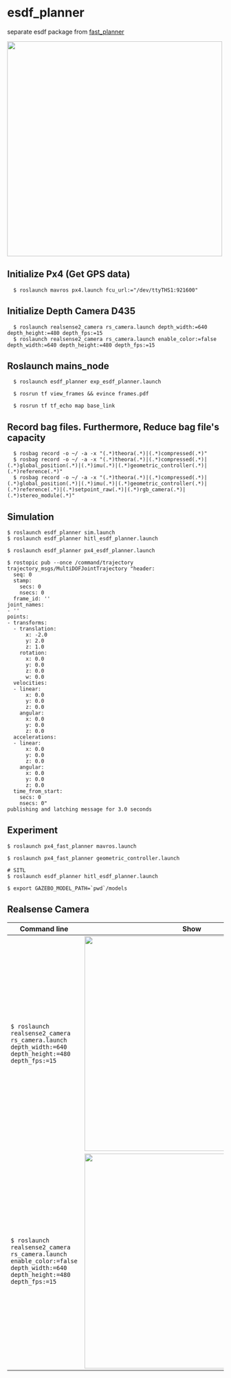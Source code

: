 # esdf_planner
separate esdf package from [fast_planner](https://github.com/HKUST-Aerial-Robotics/Fast-Planner)

<img src="https://user-images.githubusercontent.com/69444682/160658182-89b4e271-4fe5-4c73-b2d9-41fdee4f34c7.jpg" width="500">

## Initialize Px4 (Get GPS data)
```shell
  $ roslaunch mavros px4.launch fcu_url:="/dev/ttyTHS1:921600"
```

## Initialize Depth Camera D435
```shell
  $ roslaunch realsense2_camera rs_camera.launch depth_width:=640 depth_height:=480 depth_fps:=15
  $ roslaunch realsense2_camera rs_camera.launch enable_color:=false depth_width:=640 depth_height:=480 depth_fps:=15
```

## Roslaunch mains_node
```shell
  $ roslaunch esdf_planner exp_esdf_planner.launch
```
```shell
  $ rosrun tf view_frames && evince frames.pdf
```
```shell
  $ rosrun tf tf_echo map base_link
```

## Record bag files. Furthermore, Reduce bag file's capacity
```shell
  $ rosbag record -o ~/ -a -x "(.*)theora(.*)|(.*)compressed(.*)"
  $ rosbag record -o ~/ -a -x "(.*)theora(.*)|(.*)compressed(.*)|(.*)global_position(.*)|(.*)imu(.*)|(.*)geometric_controller(.*)|(.*)reference(.*)"
  $ rosbag record -o ~/ -a -x "(.*)theora(.*)|(.*)compressed(.*)|(.*)global_position(.*)|(.*)imu(.*)|(.*)geometric_controller(.*)|(.*)reference(.*)|(.*)setpoint_raw(.*)|(.*)rgb_camera(.*)|(.*)stereo_module(.*)"
```

## Simulation
```shell
$ roslaunch esdf_planner sim.launch
$ roslaunch esdf_planner hitl_esdf_planner.launch
```
```shell
$ roslaunch esdf_planner px4_esdf_planner.launch
```
```shell
$ rostopic pub --once /command/trajectory trajectory_msgs/MultiDOFJointTrajectory "header:
  seq: 0
  stamp:
    secs: 0
    nsecs: 0
  frame_id: ''
joint_names:
- ''
points:
- transforms:
  - translation:
      x: -2.0
      y: 2.0
      z: 1.0
    rotation:
      x: 0.0
      y: 0.0
      z: 0.0
      w: 0.0
  velocities:
  - linear:
      x: 0.0
      y: 0.0
      z: 0.0
    angular:
      x: 0.0
      y: 0.0
      z: 0.0
  accelerations:
  - linear:
      x: 0.0
      y: 0.0
      z: 0.0
    angular:
      x: 0.0
      y: 0.0
      z: 0.0
  time_from_start:
    secs: 0
    nsecs: 0" 
publishing and latching message for 3.0 seconds
```

## Experiment
```shell
$ roslaunch px4_fast_planner mavros.launch
```
```shell
$ roslaunch px4_fast_planner geometric_controller.launch
```
```shell
# SITL
$ roslaunch esdf_planner hitl_esdf_planner.launch
```
```shell
$ export GAZEBO_MODEL_PATH=`pwd`/models
```

## Realsense Camera
| Command line | Show | 
| --- | --- | 
| `$ roslaunch realsense2_camera rs_camera.launch depth_width:=640 depth_height:=480 depth_fps:=15` | <img src="https://user-images.githubusercontent.com/69444682/164759327-8f9e85bd-2439-4f18-9384-54d0ad80efd7.png" width="500"> | 
| `$ roslaunch realsense2_camera rs_camera.launch enable_color:=false depth_width:=640 depth_height:=480 depth_fps:=15` | <img src="https://user-images.githubusercontent.com/69444682/164759327-8f9e85bd-2439-4f18-9384-54d0ad80efd7.png" width="500"> | 
